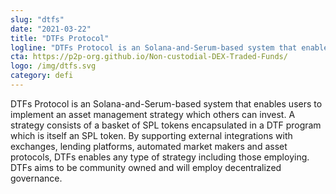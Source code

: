 ```yaml
---
slug: "dtfs"
date: "2021-03-22"
title: "DTFs Protocol"
logline: "DTFs Protocol is an Solana-and-Serum-based system that enables users to implement an asset management strategy which others can invest."
cta: https://p2p-org.github.io/Non-custodial-DEX-Traded-Funds/
logo: /img/dtfs.svg
category: defi
---
```


DTFs Protocol is an Solana-and-Serum-based system that enables users to implement an asset management strategy which others can invest. A strategy consists of a basket of SPL tokens encapsulated in a DTF program which is itself an SPL token. By supporting external integrations with exchanges, lending platforms, automated market makers and asset protocols, DTFs enables any type of strategy including those employing. DTFs aims to be community owned and will employ decentralized governance.
